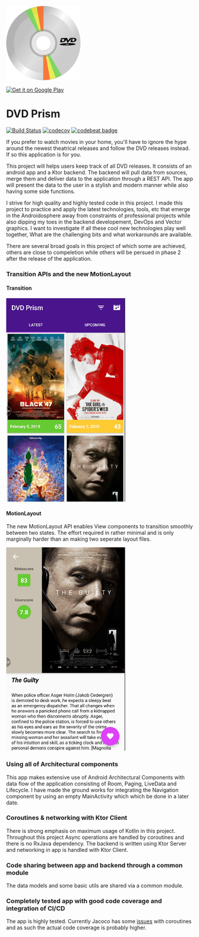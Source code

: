 <p>
  <img src="https://github.com/saied89/DVDPrism/blob/master/logo.svg" width="200" height="200"/>
</p>
<a href='https://play.google.com/store/apps/details?id=com.saied.dvdprism.app'>
    <img alt='Get it on Google Play' 
         src='https://play.google.com/intl/en_us/badges/images/generic/en_badge_web_generic.png'
         height="116" width="300"/>
</a>

# DVD Prism

[![Build Status](https://travis-ci.com/saied89/DVDPrism.svg?branch=master)](https://travis-ci.com/saied89/DVDPrism)
[![codecov](https://codecov.io/gh/saied89/DVDPrism/branch/master/graph/badge.svg)](https://codecov.io/gh/saied89/DVDPrism) 
[![codebeat badge](https://codebeat.co/badges/3e3e2365-f99c-414a-89ee-1efae89fa841)](https://codebeat.co/projects/github-com-saied89-dvdprism-master)

If you prefer to watch movies in your home, you'll have to ignore the hype around the newest theatrical releases and follow the DVD releases instead. If so this application is for you.

This project will helps users keep track of all DVD releases. It consists of an android app and a Ktor backend. The backend will pull data from sources, merge them and deliver data to the application through a REST API. The app will present the data to the user in a stylish and modern manner while also having some side functions.


I strive for high quality and highly tested code in this project. I made this project to practice and apply the latest technologies, tools, etc that emerge in the Androidosphere away from constraints of professional projects while also dipping my toes in the backend developement, DevOps and Vector graphics. I want to investigate if all these cool new technologies play well together, What are the challenging bits and what workarounds are available.

There are several broad goals in this project of which some are achieved, others are close to compeletion while others will be persued in phase 2 after the release of the application.

### Transition APIs and the new MotionLayout
#### Transition

![transition](https://github.com/saied89/DVDPrism/blob/master/gifs/transition.gif?raw=true)

#### MotionLayout
The new MotionLayout API enables View components to transition smoothly between two states. The effort required in rather minimal and is only marginally harder than an making two seperate layout files.

![motionLayout](https://github.com/saied89/DVDPrism/blob/master/gifs/motionLayout.gif?raw=true)
### Using all of Architectural components
This app makes extensive use of Android Architectural Components with data flow of the application consisting of Room, Paging, LiveData and Lifecycle. I have made the ground works for integrating the Navigation component by using an empty MainActivity which which be done in a later date.
### Coroutines & networking with Ktor Client
There is strong emphasis on maximum usage of Kotlin in this project. Throughout this project Async operations are handled by coroutines and there is no RxJava dependency. The backend is written using Ktor Server and networking in app is handled with Ktor Client.
### Code sharing between app and backend through a common module
The data models and some basic utils are shared via a common module.
### Completely tested app with good code coverage and integration of CI/CD
The app is highly tested. Currently Jacoco has some [issues](https://stackoverflow.com/questions/53485360/incorrect-jacoco-code-coverage-for-kotlin-coroutine) with coroutines and as such the actual code coverage is probably higher.



